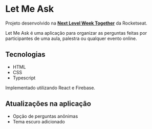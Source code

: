 # Let Me Ask

Projeto desenvolvido na **[Next Level Week Together](https://nextlevelweek.com/)** da Rocketseat.

Let Me Ask é uma aplicação para organizar as perguntas feitas por participantes de uma aula, palestra ou qualquer evento online.

## Tecnologias

- HTML
- CSS
- Typescript

Implementado utilizando React e Firebase.

## Atualizações na aplicação

- Opção de perguntas anônimas
- Tema escuro adicionado
